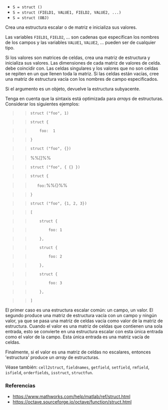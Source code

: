 - `S = struct ()`
- `S = struct (FIELD1, VALUE1, FIELD2, VALUE2, ...)`
- `S = struct (OBJ)`

Crea una estructura escalar o de matriz e inicializa sus valores.

Las variables `FIELD1`, `FIELD2`, ... son cadenas que especifican los nombres
de los campos y las variables `VALUE1`, `VALUE2`, ... pueden ser de cualquier
tipo.

Si los valores son matrices de celdas, crea una matriz de estructura y
inicializa sus valores. Las dimensiones de cada matriz de valores de celda.
debe coincidir con. Las celdas singulares y los valores que no son celdas se
repiten en un que llenen toda la matriz. Si las celdas están vacías, cree una
matriz de estructura vacía con los nombres de campo especificados.

Si el argumento es un objeto, devuelve la estructura subyacente.

Tenga en cuenta que la sintaxis está optimizada para _arrays_ de estructuras.
Considerar los siguientes ejemplos:

> > `struct ("foo", 1)`

> > `struct {`

> > `    foo:  1`

> > `}`

> > `struct ("foo", {})`

> > %%[]%%

> > `struct ("foo", { {} })`

> > `struct {`

> > `   foo:`%%{}%%

> > `}`

> > `struct ("foo", {1, 2, 3})`

> > `[`

> > `    struct {`

> > `        foo: 1`

> > `    },`

> > `    struct {`

> > `        foo: 2`

> > `    },`

> > `    struct {`

> > `        foo: 3`

> > `    },`

> > `]`

El primer caso es una estructura escalar común: un campo, un valor. El segundo
produce una matriz de estructura vacía con un campo y ningún valor, ya que se
pasa una matriz de celdas vacía como valor de la matriz de estructura. Cuando
el valor es una matriz de celdas que contienen una sola entrada, esto se
convierte en una estructura escalar con esta única entrada como el valor de la
campo. Esta única entrada es una matriz vacía de celdas.

Finalmente, si el valor es una matriz de celdas no escalares, entonces
'estructura' produce un _array_ de estructuras.

Véase también: `cell2struct`, `fieldnames`, `getfield`, `setfield`, `rmfield`,
`isfield`, `orderfields`, `isstruct`, `structfun`.

### Referencias

- https://www.mathworks.com/help/matlab/ref/struct.html
- https://octave.sourceforge.io/octave/function/struct.html
